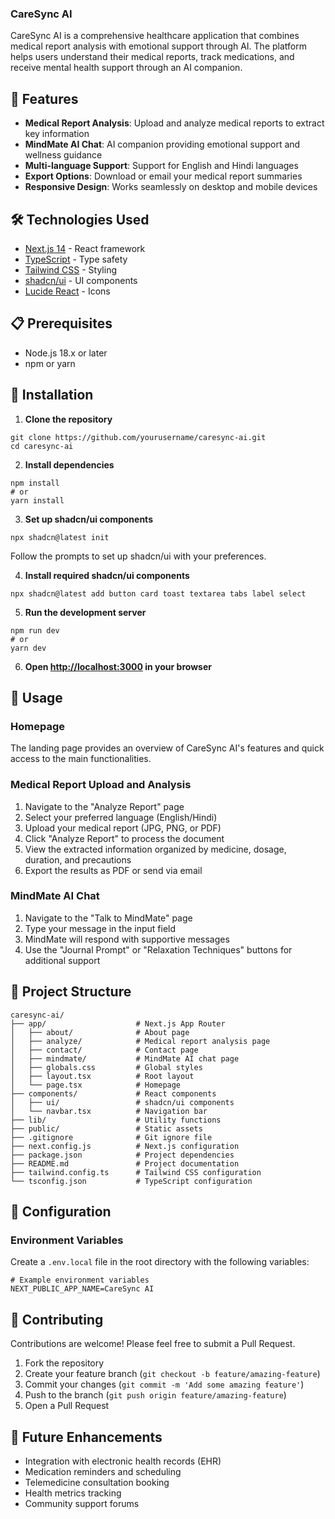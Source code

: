 ### CareSync AI

CareSync AI is a comprehensive healthcare application that combines medical report analysis with emotional support through AI. The platform helps users understand their medical reports, track medications, and receive mental health support through an AI companion.




## 🌟 Features

- **Medical Report Analysis**: Upload and analyze medical reports to extract key information
- **MindMate AI Chat**: AI companion providing emotional support and wellness guidance
- **Multi-language Support**: Support for English and Hindi languages
- **Export Options**: Download or email your medical report summaries
- **Responsive Design**: Works seamlessly on desktop and mobile devices


## 🛠️ Technologies Used

- [Next.js 14](https://nextjs.org/) - React framework
- [TypeScript](https://www.typescriptlang.org/) - Type safety
- [Tailwind CSS](https://tailwindcss.com/) - Styling
- [shadcn/ui](https://ui.shadcn.com/) - UI components
- [Lucide React](https://lucide.dev/) - Icons


## 📋 Prerequisites

- Node.js 18.x or later
- npm or yarn


## 🚀 Installation

1. **Clone the repository**


```shellscript
git clone https://github.com/yourusername/caresync-ai.git
cd caresync-ai
```

2. **Install dependencies**


```shellscript
npm install
# or
yarn install
```

3. **Set up shadcn/ui components**


```shellscript
npx shadcn@latest init
```

Follow the prompts to set up shadcn/ui with your preferences.

4. **Install required shadcn/ui components**


```shellscript
npx shadcn@latest add button card toast textarea tabs label select
```

5. **Run the development server**


```shellscript
npm run dev
# or
yarn dev
```

6. **Open [http://localhost:3000](http://localhost:3000) in your browser**


## 📖 Usage

### Homepage

The landing page provides an overview of CareSync AI's features and quick access to the main functionalities.

### Medical Report Upload and Analysis

1. Navigate to the "Analyze Report" page
2. Select your preferred language (English/Hindi)
3. Upload your medical report (JPG, PNG, or PDF)
4. Click "Analyze Report" to process the document
5. View the extracted information organized by medicine, dosage, duration, and precautions
6. Export the results as PDF or send via email


### MindMate AI Chat

1. Navigate to the "Talk to MindMate" page
2. Type your message in the input field
3. MindMate will respond with supportive messages
4. Use the "Journal Prompt" or "Relaxation Techniques" buttons for additional support


## 📁 Project Structure

```plaintext
caresync-ai/
├── app/                    # Next.js App Router
│   ├── about/              # About page
│   ├── analyze/            # Medical report analysis page
│   ├── contact/            # Contact page
│   ├── mindmate/           # MindMate AI chat page
│   ├── globals.css         # Global styles
│   ├── layout.tsx          # Root layout
│   └── page.tsx            # Homepage
├── components/             # React components
│   ├── ui/                 # shadcn/ui components
│   └── navbar.tsx          # Navigation bar
├── lib/                    # Utility functions
├── public/                 # Static assets
├── .gitignore              # Git ignore file
├── next.config.js          # Next.js configuration
├── package.json            # Project dependencies
├── README.md               # Project documentation
├── tailwind.config.ts      # Tailwind CSS configuration
└── tsconfig.json           # TypeScript configuration
```

## 🔧 Configuration

### Environment Variables

Create a `.env.local` file in the root directory with the following variables:

```plaintext
# Example environment variables
NEXT_PUBLIC_APP_NAME=CareSync AI
```

## 🤝 Contributing

Contributions are welcome! Please feel free to submit a Pull Request.

1. Fork the repository
2. Create your feature branch (`git checkout -b feature/amazing-feature`)
3. Commit your changes (`git commit -m 'Add some amazing feature'`)
4. Push to the branch (`git push origin feature/amazing-feature`)
5. Open a Pull Request


## 📝 Future Enhancements

- Integration with electronic health records (EHR)
- Medication reminders and scheduling
- Telemedicine consultation booking
- Health metrics tracking
- Community support forums

